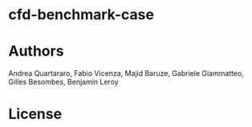 # cfd-benchmark-case

# Authors

 Andrea Quartararo, Fabio Vicenza, Majid Baruze, Gabriele Giammatteo, Gilles Besombes, Benjamin Leroy

# License



